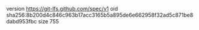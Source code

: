 version https://git-lfs.github.com/spec/v1
oid sha256:8b200d4c846c963b17acc3165b5a895de6e662958f32ad5c871be8dabd953fbc
size 755
